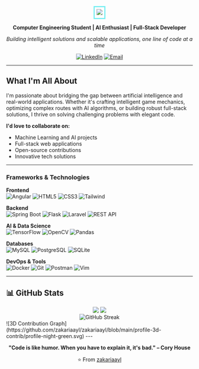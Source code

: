 <div align="center">
<div style="border: 3px solid 
#77EEF2; display: inline-block; padding: 5px;">
  <img src="https://readme-typing-svg.herokuapp.com?font=Source+Code+Pro&size=35&color=77EEF2&border=77EEF2&center=true&vCenter=true&width=850&height=70&lines=+Zakariae+Ayougil;+Development+%7C+Cloud+%7C+AI;+Building+Scalable+Solutions&border=77EEF2" />
</div>

  
  **Computer Engineering Student | AI Enthusiast | Full-Stack Developer**
  
  *Building intelligent solutions and scalable applications, one line of code at a time*
  
  [![LinkedIn](https://img.shields.io/badge/LinkedIn-Connect-0077B5?style=flat&logo=linkedin)](https://www.linkedin.com/in/zakariae-ayougil/)
  [![Email](https://img.shields.io/badge/Email-Contact-EA4335?style=flat&logo=gmail&logoColor=white)](mailto:your-email@example.com)
  
</div>

---

##  What I'm All About

I'm passionate about bridging the gap between artificial intelligence and real-world applications. Whether it's crafting intelligent game mechanics, optimizing complex routes with AI algorithms, or building robust full-stack solutions, I thrive on solving challenging problems with elegant code.

**I'd love to collaborate on:**
- Machine Learning and AI projects
- Full-stack web applications
- Open-source contributions
- Innovative tech solutions

---

### Frameworks & Technologies

**Frontend**  
![Angular](https://img.shields.io/badge/Angular-DD0031?style=flat-square&logo=angular&logoColor=white)
![HTML5](https://img.shields.io/badge/HTML5-E34F26?style=flat-square&logo=html5&logoColor=white)
![CSS3](https://img.shields.io/badge/CSS3-1572B6?style=flat-square&logo=css3&logoColor=white)
![Tailwind](https://img.shields.io/badge/Tailwind-06B6D4?style=flat-square&logo=tailwind-css&logoColor=white)

**Backend**  
![Spring Boot](https://img.shields.io/badge/Spring_Boot-6DB33F?style=flat-square&logo=spring-boot&logoColor=white)
![Flask](https://img.shields.io/badge/Flask-000000?style=flat-square&logo=flask&logoColor=white)
![Laravel](https://img.shields.io/badge/Laravel-FF2D20?style=flat-square&logo=laravel&logoColor=white)
![REST API](https://img.shields.io/badge/REST_API-009688?style=flat-square&logo=fastapi&logoColor=white)

**AI & Data Science**  
![TensorFlow](https://img.shields.io/badge/TensorFlow-FF6F00?style=flat-square&logo=tensorflow&logoColor=white)
![OpenCV](https://img.shields.io/badge/OpenCV-5C3EE8?style=flat-square&logo=opencv&logoColor=white)
![Pandas](https://img.shields.io/badge/Pandas-150458?style=flat-square&logo=pandas&logoColor=white)

**Databases**  
![MySQL](https://img.shields.io/badge/MySQL-4479A1?style=flat-square&logo=mysql&logoColor=white)
![PostgreSQL](https://img.shields.io/badge/PostgreSQL-4169E1?style=flat-square&logo=postgresql&logoColor=white)
![SQLite](https://img.shields.io/badge/SQLite-003B57?style=flat-square&logo=sqlite&logoColor=white)

**DevOps & Tools**  
![Docker](https://img.shields.io/badge/Docker-2496ED?style=flat-square&logo=docker&logoColor=white)
![Git](https://img.shields.io/badge/Git-F05032?style=flat-square&logo=git&logoColor=white)
![Postman](https://img.shields.io/badge/Postman-FF6C37?style=flat-square&logo=postman&logoColor=white)
![Vim](https://img.shields.io/badge/Vim-019733?style=flat-square&logo=vim&logoColor=white)

---

## 📊 GitHub Stats

<div align="center">
  <img height="180em" src="https://github-readme-stats.vercel.app/api?username=zakariaayl&show_icons=true&theme=tokyonight&include_all_commits=true&count_private=true"/>
  <img height="180em" src="https://github-readme-stats.vercel.app/api/top-langs/?username=zakariaayl&layout=compact&langs_count=8&theme=tokyonight"/>
</div>

<div align="center">
  <img src="https://github-readme-streak-stats.herokuapp.com/?user=zakariaayl&theme=tokyonight" alt="GitHub Streak"/>
</div>
![3D Contribution Graph](https://github.com/zakariaayl/zakariaayl/blob/main/profile-3d-contrib/profile-night-green.svg)
---

<div align="center">
  
  **"Code is like humor. When you have to explain it, it's bad." – Cory House**
  
  ⭐️ From [zakariaayl](https://github.com/zakariaayl)
  
</div>
